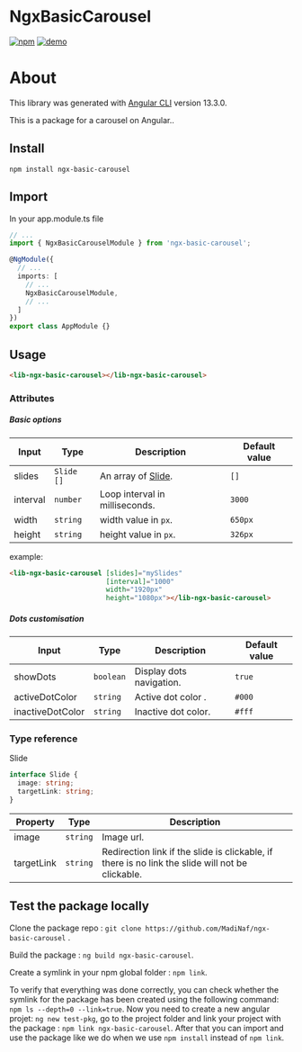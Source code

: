 # NgxBasicCarousel

[![npm](https://img.shields.io/npm/v/ngx-basic-carousel?color=green)](https://www.npmjs.com/package/ngx-basic-carousel)
[![demo](https://img.shields.io/badge/demo-angular%20project-red)](https://demo-ngx-ae7lro7lc-madinaf.vercel.app/)

# About

This library was generated with [Angular CLI](https://github.com/angular/angular-cli) version 13.3.0.

This is a package for a carousel on Angular..

## Install

`npm install ngx-basic-carousel`

## Import

In your app.module.ts file

```ts
// ...
import { NgxBasicCarouselModule } from 'ngx-basic-carousel';

@NgModule({
  // ...
  imports: [
    // ...
    NgxBasicCarouselModule,
    // ...
  ]
})
export class AppModule {}
```

## Usage

```html
<lib-ngx-basic-carousel></lib-ngx-basic-carousel>
```

### Attributes

##### Basic options

| Input    | Type       | Description                      | Default value |
| -------- | ---------- | -------------------------------- | ------------- |
| slides   | `Slide []` | An array of [Slide](#slideType). | `[]`          |
| interval | `number`   | Loop interval in milliseconds.   | `3000`        |
| width    | `string`   | width value in `px`.             | `650px`       |
| height   | `string`   | height value in `px`.            | `326px`       |

example:

```html
<lib-ngx-basic-carousel [slides]="mySlides"
                        [interval]="1000"
                        width="1920px"
                        height="1080px"></lib-ngx-basic-carousel>
```

##### Dots customisation

| Input            | Type      | Description              | Default value |
| ---------------- | --------- | ------------------------ | ------------- |
| showDots         | `boolean` | Display dots navigation. | `true`        |
| activeDotColor   | `string`  | Active dot color .       | `#000`        |
| inactiveDotColor | `string`  | Inactive dot color.      | `#fff`        |

### Type reference

<a name="slideType">Slide</a>

```ts
interface Slide {
  image: string;
  targetLink: string;
}
```

| Property   | Type     | Description                                                                                      |
| ---------- | -------- | ------------------------------------------------------------------------------------------------ |
| image      | `string` | Image url.                                                                                       |
| targetLink | `string` | Redirection link if the slide is clickable, if there is no link the slide will not be clickable. |

## Test the package locally

Clone the package repo : ` git clone https://github.com/MadiNaf/ngx-basic-carousel ` .

Build the package : ` ng build ngx-basic-carousel `.

Create a symlink in your npm global  folder : ` npm link `.

To verify that everything was done correctly, you can check whether the symlink for the package has been created using the following command: ` npm ls --depth=0 --link=true `.
Now you need to create a new angular projet: ` ng new test-pkg `, go to the project folder and link your project with the package : ` npm link ngx-basic-carousel `.
After that you can import and use the package like we do when we use `npm install` instead of `npm link`.
